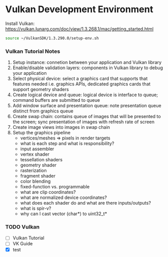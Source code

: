 # Vulkan Development Environment

Install Vulkan: https://vulkan.lunarg.com/doc/view/1.3.268.1/mac/getting_started.html

```bash
source ~/VulkanSDK/1.3.290.0/setup-env.sh
```

### Vulkan Tutorial Notes

1. Setup instance: connetion between your application and Vulkan library
2. Enable/disable validation layers: components in Vulkan library to debug your application
3. Select physical device: select a graphics card that supports that features needed i.e. graphics APIs, dedicated graphics cards that support geometry shaders
4. Create logical device and queue: logical device is interface to queue; command buffers are submitted to queue
5. Add window surface and presentation queue: note presentation queue distinct from graphics queue
6. Create swap chain: contains queue of images that will be presented to the screen; sync presentation of images with refresh rate of screen
7. Create image views into images in swap chain
8. Setup the graphics pipeline
    * vertices/meshes => pixels in render targets
    * what is each step and what is responsibility?
    * input assembler
    * vertex shader
    * tessellation shaders
    * geometry shader
    * rasterization
    * fragment shader
    * color blending
    * fixed-function vs. programmable
    * what are clip coordinates?
    * what are normalized device coordinates?
    * what does each shader do and what are there inputs/outputs?
    * what is spir-v?
    * why can I cast vector (char*) to uint32_t*

### TODO Vulkan

- [ ] Vulkan Tutorial
- [ ] VK Guide
- [x] test